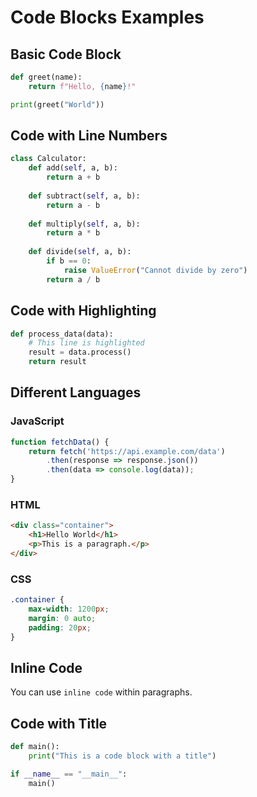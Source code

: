 # Code Blocks Examples

## Basic Code Block

```python
def greet(name):
    return f"Hello, {name}!"

print(greet("World"))
```

## Code with Line Numbers

```python linenums="1"
class Calculator:
    def add(self, a, b):
        return a + b
    
    def subtract(self, a, b):
        return a - b
    
    def multiply(self, a, b):
        return a * b
    
    def divide(self, a, b):
        if b == 0:
            raise ValueError("Cannot divide by zero")
        return a / b
```

## Code with Highlighting

```python hl_lines="2 3"
def process_data(data):
    # This line is highlighted
    result = data.process()
    return result
```

## Different Languages

### JavaScript
```javascript
function fetchData() {
    return fetch('https://api.example.com/data')
        .then(response => response.json())
        .then(data => console.log(data));
}
```

### HTML
```html
<div class="container">
    <h1>Hello World</h1>
    <p>This is a paragraph.</p>
</div>
```

### CSS
```css
.container {
    max-width: 1200px;
    margin: 0 auto;
    padding: 20px;
}
```

## Inline Code

You can use `inline code` within paragraphs.

## Code with Title

```python title="example.py"
def main():
    print("This is a code block with a title")

if __name__ == "__main__":
    main()
```
